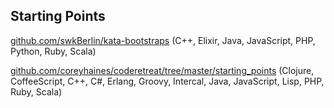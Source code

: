 ## Starting Points
[github.com/swkBerlin/kata-bootstraps](https://github.com/swkBerlin/kata-bootstraps) (C++, Elixir, Java, JavaScript, PHP, Python, Ruby, Scala)

[github.com/coreyhaines/coderetreat/tree/master/starting_points](https://github.com/coreyhaines/coderetreat/tree/master/starting_points) (Clojure, CoffeeScript, C++, C#, Erlang, Groovy, Intercal, Java, JavaScript, Lisp, PHP, Ruby, Scala)

